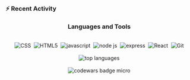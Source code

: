 ### :zap: Recent Activity

<!--START_SECTION:activity-->
<!--END_SECTION:activity-->



<div align="center">
  <h3>Languages and Tools</h3>
  <br>
  <div id="languages-tools">
    <img src="https://img.shields.io/badge/CSS3-0d1117?logo=css3" alt="CSS">&nbsp;
    <img src="https://img.shields.io/badge/HTML5-0d1117?logo=html5" alt="HTML5">&nbsp;
    <img src="https://img.shields.io/badge/JavaScript-0d1117?logo=javascript" alt="javascript">&nbsp;
    <img src="https://img.shields.io/badge/NodeJS-0d1117?logo=nodedotjs" alt="node js">&nbsp;
    <img src="https://img.shields.io/badge/Express-0d1117?logo=express" alt="express">&nbsp;
  <img src="https://img.shields.io/badge/React-0d1117?logo=react" alt="React">&nbsp;
    <img src="https://img.shields.io/badge/Git-0d1117?logo=git" alt="Git">
  </div>
  <br>
  <img src="https://github-readme-stats.vercel.app/api/top-langs/?username=h-yung&theme=radical" alt="top languages">
  <br>
  <br>
  <img src="https://www.codewars.com/users/hyung/badges/micro" alt="codewars badge micro">
</div> 
